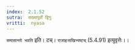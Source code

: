 ```yaml
---
index:  2.1.52
sutra:  सख्यापूर्वो द्विगुः
vritti:  nyasa
---
```


`समासान्तो भवति` इति। टच्। `राजाहःसखिभ्यष्टच्` (5.4.91) इत्युवृत्तेः।।

